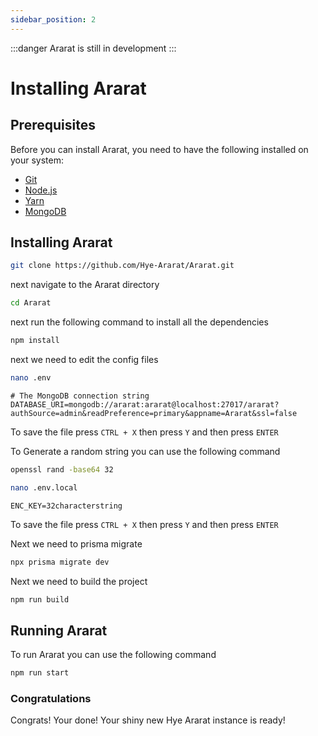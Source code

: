 ```yaml
---
sidebar_position: 2
---
```


:::danger 
Ararat is still in development
:::

# Installing Ararat

## Prerequisites
Before you can install Ararat, you need to have the following installed on your system:
- [Git](https://git-scm.com/)
- [Node.js](https://nodejs.org/en/)
- [Yarn](https://yarnpkg.com/)
- [MongoDB](https://www.mongodb.com/)

## Installing Ararat

```bash 
git clone https://github.com/Hye-Ararat/Ararat.git
```

next navigate to the Ararat directory

```bash
cd Ararat
```

next run the following command to install all the dependencies

```bash
npm install 
```

next we need to edit the config files

```bash
nano .env
```

```env
# The MongoDB connection string
DATABASE_URI=mongodb://ararat:ararat@localhost:27017/ararat?authSource=admin&readPreference=primary&appname=Ararat&ssl=false
```
To save the file press ``CTRL + X`` then press ``Y`` and then press ``ENTER``



To Generate a random string you can use the following command

```bash
openssl rand -base64 32
```
```bash
nano .env.local
```
```env
ENC_KEY=32characterstring
```
To save the file press ``CTRL + X`` then press ``Y`` and then press ``ENTER``

Next we need to prisma migrate

```bash
npx prisma migrate dev
```

Next we need to build the project

```bash
npm run build
```


## Running Ararat

To run Ararat you can use the following command

```bash
npm run start
```

### Congratulations
Congrats! Your done! Your shiny new Hye Ararat instance is ready!